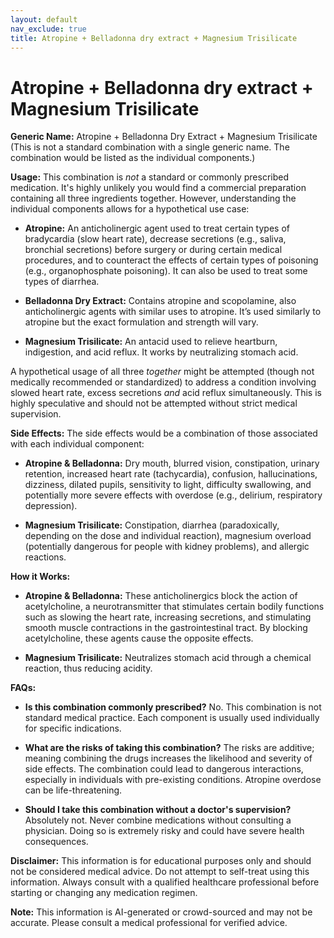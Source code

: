 ```yaml
---
layout: default
nav_exclude: true
title: Atropine + Belladonna dry extract + Magnesium Trisilicate
---
```


# Atropine + Belladonna dry extract + Magnesium Trisilicate

**Generic Name:** Atropine + Belladonna Dry Extract + Magnesium Trisilicate (This is not a standard combination with a single generic name.  The combination would be listed as the individual components.)

**Usage:**  This combination is *not* a standard or commonly prescribed medication.  It's highly unlikely you would find a commercial preparation containing all three ingredients together.  However, understanding the individual components allows for a hypothetical use case:

* **Atropine:**  An anticholinergic agent used to treat certain types of bradycardia (slow heart rate), decrease secretions (e.g., saliva, bronchial secretions) before surgery or during certain medical procedures, and to counteract the effects of certain types of poisoning (e.g., organophosphate poisoning).  It can also be used to treat some types of diarrhea.

* **Belladonna Dry Extract:** Contains atropine and scopolamine, also anticholinergic agents with similar uses to atropine.  It’s used similarly to atropine but the exact formulation and strength will vary.

* **Magnesium Trisilicate:** An antacid used to relieve heartburn, indigestion, and acid reflux.  It works by neutralizing stomach acid.

A hypothetical usage of all three *together* might be attempted (though not medically recommended or standardized) to address a condition involving slowed heart rate, excess secretions *and*  acid reflux simultaneously.  This is highly speculative and should not be attempted without strict medical supervision.

**Side Effects:** The side effects would be a combination of those associated with each individual component:

* **Atropine & Belladonna:** Dry mouth, blurred vision, constipation, urinary retention, increased heart rate (tachycardia), confusion, hallucinations, dizziness,  dilated pupils, sensitivity to light,  difficulty swallowing, and potentially more severe effects with overdose (e.g., delirium, respiratory depression).

* **Magnesium Trisilicate:**  Constipation, diarrhea (paradoxically, depending on the dose and individual reaction), magnesium overload (potentially dangerous for people with kidney problems), and allergic reactions.


**How it Works:**

* **Atropine & Belladonna:**  These anticholinergics block the action of acetylcholine, a neurotransmitter that stimulates certain bodily functions such as slowing the heart rate, increasing secretions, and stimulating smooth muscle contractions in the gastrointestinal tract.  By blocking acetylcholine, these agents cause the opposite effects.

* **Magnesium Trisilicate:** Neutralizes stomach acid through a chemical reaction, thus reducing acidity.


**FAQs:**

* **Is this combination commonly prescribed?** No.  This combination is not standard medical practice.  Each component is usually used individually for specific indications.

* **What are the risks of taking this combination?**  The risks are additive; meaning combining the drugs increases the likelihood and severity of side effects. The combination could lead to dangerous interactions, especially in individuals with pre-existing conditions.  Atropine overdose can be life-threatening.

* **Should I take this combination without a doctor's supervision?** Absolutely not.  Never combine medications without consulting a physician.  Doing so is extremely risky and could have severe health consequences.


**Disclaimer:** This information is for educational purposes only and should not be considered medical advice.  Do not attempt to self-treat using this information. Always consult with a qualified healthcare professional before starting or changing any medication regimen.


**Note:** This information is AI-generated or crowd-sourced and may not be accurate. Please consult a medical professional for verified advice.